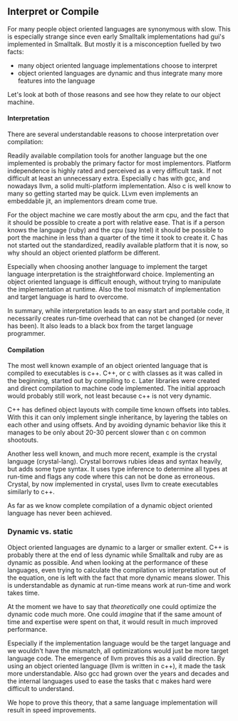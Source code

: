 ## Interpret or Compile

For many people object oriented languages are synonymous with slow.
This is especially strange since even early Smalltalk implementations had gui's implemented in
Smalltalk. But mostly it is a misconception fuelled by two facts:

- many object oriented language implementations choose to interpret
- object oriented languages are dynamic and thus integrate many more features into the language

Let's look at both of those reasons and see how they relate to our object machine.

#### Interpretation

There are several understandable reasons to choose interpretation over compilation:

Readily available compilation tools for another language but the one implemented is probably
the primary factor for most implementors. Platform independence is highly rated and perceived
as a very difficult task. If not difficult at least an unnecessary extra. Especially c has with
gcc, and nowadays llvm, a solid multi-platform implementation. Also c is well know to many so
getting started may be quick. LLvm even implements an embeddable jit, an implementors dream come true.

For the object machine we care mostly about the arm cpu, and the fact that it should be possible
to create a port with relative ease. That is if a person knows the language (ruby) and the
cpu (say Intel) it should be possible to port the machine in less than a quarter of the time it
took to create it. C has not started out the standardized, readily available platform that it is
now, so why should an object oriented platform be different.

Especially when choosing another language to implement the target language interpretation is the
straightforward choice. Implementing an object oriented language is difficult enough, without
trying to manipulate the implementation at runtime. Also the tool mismatch of implementation and
target language is hard to overcome.

In summary, while interpretation leads to an easy start and portable code, it necessarily creates
run-time overhead that can not be changed (or never has been). It also leads to a black box from
the target language programmer.

#### Compilation

The most well known example of an object oriented language that is compiled to executables is
c++. C++, or c with classes as it was called in the beginning, started out by compiling to c.
Later libraries were created and direct compilation to machine code implemented. The initial
approach would probably still work, not least because c++ is not very dynamic.

C++ has defined object layouts with compile time known offsets into tables. With this it can only
implement single inheritance, by layering the tables on each other and using offsets.
And by avoiding dynamic behavior like this it manages to be only about 20-30 percent slower
than c on common shootouts.

Another less well known, and much more recent, example is the crystal language (crystal-lang).
Crystal borrows rubies ideas and syntax heavily, but adds some type syntax. It uses type inference
to determine all types at run-time and flags any code where this can not be done as erroneous.
Crystal, by now implemented in crystal, uses llvm to create executables similarly to c++.

As far as we know complete compilation of a dynamic object oriented language has never been achieved.

### Dynamic vs. static

Object oriented languages are dynamic to a larger or smaller extent. C++ is probably there at
the end of less dynamic while Smalltalk and ruby are as dynamic as possible. And when looking
at the performance of these languages, even trying to calculate the compilation vs interpretation
out of the equation, one is left with the fact that more dynamic means slower.
This is understandable as dynamic at run-time means work at run-time and work takes time.

At the moment we have to say that *theoretically* one could optimize the dynamic code much more.
One could *imagine* that if the same amount of time and expertise were spent on that, it would
result in much improved performance.

Especially if the implementation language would be the target language and we wouldn't have the
mismatch, all optimizations would just be more target language code. The emergence of llvm proves
this as a valid direction. By using an object oriented language (llvm is written in c++), it made
the task more understandable. Also gcc had grown over the years and decades and the internal
languages used to ease the tasks that c makes hard were difficult to understand.

We hope to prove this theory, that a same language implementation will result in speed improvements.
